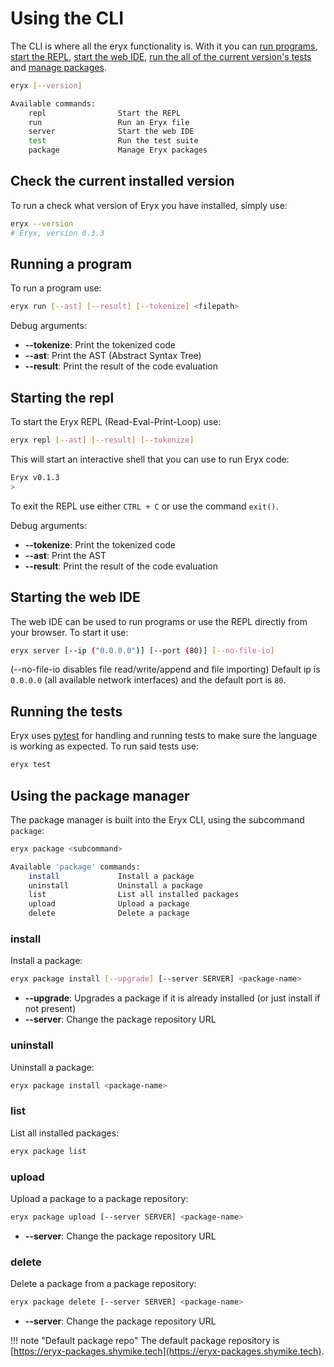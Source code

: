 # Using the CLI
The CLI is where all the eryx functionality is. With it you can [run programs](#running-a-program), [start the REPL](#starting-the-repl), [start the web IDE](#starting-the-web-ide), [run the all of the current version's tests](#running-the-tests) and [manage packages](#using-the-package-manager).

```sh
eryx [--version]

Available commands:
    repl                Start the REPL
    run                 Run an Eryx file
    server              Start the web IDE
    test                Run the test suite
    package             Manage Eryx packages
```

## Check the current installed version
To run a check what version of Eryx you have installed, simply use:
```sh
eryx --version
# Eryx, version 0.3.3
```

## Running a program
To run a program use:
```sh
eryx run [--ast] [--result] [--tokenize] <filepath>
```
Debug arguments:

* **--tokenize**: Print the tokenized code
* **--ast**: Print the AST (Abstract Syntax Tree)
* **--result**: Print the result of the code evaluation

## Starting the repl
To start the Eryx REPL (Read-Eval-Print-Loop) use:
```sh
eryx repl [--ast] [--result] [--tokenize]
```

This will start an interactive shell that you can use to run Eryx code:
```sh
Eryx v0.1.3
>
```

To exit the REPL use either `CTRL + C` or use the command `exit()`.

Debug arguments:

* **--tokenize**: Print the tokenized code
* **--ast**: Print the AST
* **--result**: Print the result of the code evaluation

## Starting the web IDE
The web IDE can be used to run programs or use the REPL directly from your browser.
To start it use:

```sh
eryx server [--ip ("0.0.0.0")] [--port (80)] [--no-file-io]
```
(--no-file-io disables file read/write/append and file importing)
Default ip is `0.0.0.0` (all available network interfaces) and the default port is `80`.

## Running the tests
Eryx uses [pytest](https://pytest.org) for handling and running tests to make sure the language is working as expected.
To run said tests use:

```sh
eryx test
```

## Using the package manager

The package manager is built into the Eryx CLI, using the subcommand `package`:

```sh
eryx package <subcommand>

Available 'package' commands:
    install             Install a package
    uninstall           Uninstall a package
    list                List all installed packages
    upload              Upload a package
    delete              Delete a package
```

### install

Install a package:
```sh
eryx package install [--upgrade] [--server SERVER] <package-name>
```

* **--upgrade**: Upgrades a package if it is already installed (or just install if not present)
* **--server**: Change the package repository URL

### uninstall

Uninstall a package:
```sh
eryx package install <package-name>
```

### list

List all installed packages:
```sh
eryx package list
```

### upload

Upload a package to a package repository:
```sh
eryx package upload [--server SERVER] <package-name>
```

* **--server**: Change the package repository URL

### delete

Delete a package from a package repository:
```sh
eryx package delete [--server SERVER] <package-name>
```

* **--server**: Change the package repository URL

!!! note "Default package repo"
    The default package repository is [https://eryx-packages.shymike.tech](https://eryx-packages.shymike.tech).
